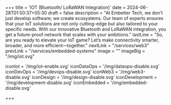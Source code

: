 +++
title = 'IOT (Bluetooth/ LoRaWAN Integration)'
date = 2024-06-28T01:50:37+05:30
draft = false
description = "At Embetter Tech, we don’t just develop software; we create ecosystems. Our team of experts ensures that your IoT solutions are not only cutting-edge but also tailored to your specific needs. With our innovative Bluetooth and LoRaWAN integration, you get a future-proof network that scales with your ambitions."
lastLine = "So, are you ready to elevate your IoT game? Let’s make connectivity smarter, broader, and more efficient—together."
nextLink = "/services/web3"
prevLink = "/services/embedded-systems"
image =  ""
imageBig = "/img/iot.svg"

iconIot = '/img/iot-enable.svg'
iconDataOps = '/img/dataops-disable.svg'
iconDevOps = '/img/devops-disable.svg'
iconWeb3 = '/img/web3-disable.svg'
iconDesign = '/img/design-disable.svg'
iconDevelopment = '/img/development-disable.svg'
iconEmbedded = '/img/embedded-disable.svg'

+++
